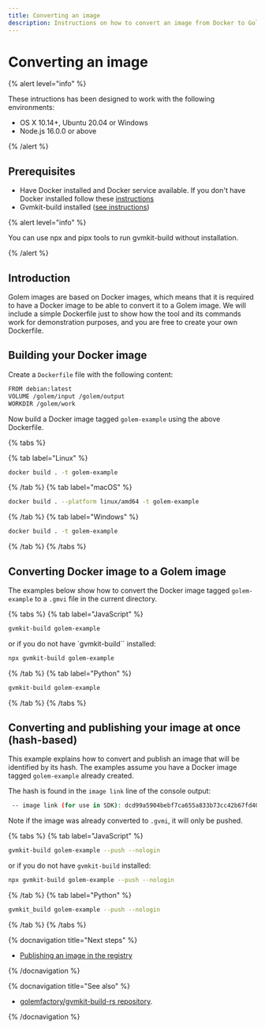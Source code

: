 ```yaml
---
title: Converting an image
description: Instructions on how to convert an image from Docker to Golem using gvmkit-build
---
```


# Converting an image


{% alert level="info" %}

These intructions has been designed to work with the following environments:

- OS X 10.14+, Ubuntu 20.04 or Windows
- Node.js 16.0.0 or above

{% /alert %}

## Prerequisites

- Have Docker installed and Docker service available.  If you don't have Docker installed follow these [instructions](https://www.docker.com/products/docker-desktop)
- Gvmkit-build installed ([see instructions](/docs/creators/javascript/examples/tools/gvmkit-build-installation))


{% alert level="info" %}

You can use npx and pipx tools to run gvmkit-build without installation. 

{% /alert %}

  
## Introduction  

Golem images are based on Docker images, which means that it is required to have a Docker image to be able to convert it to a Golem image. We will include a simple Dockerfile just to show how the tool and its commands work for demonstration purposes, and you are free to create your own Dockerfile.


## Building your Docker image

Create a `Dockerfile` file with the following content:

```bash
FROM debian:latest
VOLUME /golem/input /golem/output
WORKDIR /golem/work
``` 

Now build a Docker image tagged `golem-example` using the above Dockerfile. 


{% tabs %}

{% tab label="Linux" %}
```bash
docker build . -t golem-example
```
{% /tab %}
{% tab label="macOS" %}
```bash
docker build . --platform linux/amd64 -t golem-example
```
{% /tab %}
{% tab label="Windows" %}
```bash
docker build . -t golem-example
```
{% /tab %}
{% /tabs %}


## Converting Docker image to a Golem image

The examples below show how to convert the Docker image tagged `golem-example` to a `.gmvi` file in the current directory.

{% tabs %}
{% tab label="JavaScript" %}

```bash
gvmkit-build golem-example
```
or if you do not have `gvmkit-build`` installed:

```bash
npx gvmkit-build golem-example
```
{% /tab %}
{% tab label="Python" %}

```bash
gvmkit-build golem-example
```

{% /tab %}
{% /tabs %}        


## Converting and publishing your image at once (hash-based)

This example explains how to convert and publish an image that will be identified by its hash. The examples assume you have a Docker image tagged `golem-example` already created. 

The hash is found in the `image link` line of the console output:

```bash
 -- image link (for use in SDK): dcd99a5904bebf7ca655a833b73cc42b67fd40b4a111572e3d2007c3
``` 

Note if the image was already converted to `.gvmi`, it will only be pushed. 

{% tabs %}
{% tab label="JavaScript" %}
```bash
gvmkit-build golem-example --push --nologin
```
or if you do not have `gvmkit-build` installed:

```bash
npx gvmkit-build golem-example --push --nologin
```
{% /tab %}
{% tab label="Python" %}

```bash
gvmkit_build golem-example --push --nologin
```

{% /tab %}
{% /tabs %}

 
{% docnavigation title="Next steps" %}

- [Publishing an image in the registry](/docs/creators/javascript/examples/tools/publishing-custom-images)

{% /docnavigation %}


{% docnavigation title="See also" %}

- [golemfactory/gvmkit-build-rs repository](https://github.com/golemfactory/gvmkit-build-rs).

{% /docnavigation %}